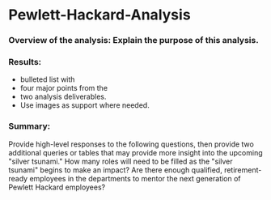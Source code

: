 # Pewlett-Hackard-Analysis
### Overview of the analysis: Explain the purpose of this analysis.

### Results: 
- bulleted list with 
- four major points from the 
- two analysis deliverables. 
- Use images as support where needed.  

### Summary: 
Provide high-level responses to the following questions, 
then provide two additional queries or tables that may provide more insight into the upcoming "silver tsunami."
How many roles will need to be filled as the "silver tsunami" begins to make an impact?
Are there enough qualified, retirement-ready employees in the departments to mentor the next generation of Pewlett Hackard employees?
